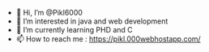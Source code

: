 - 👋 Hi, I’m @Pikl6000
- 👀 I’m interested in java and web development
- 🌱 I’m currently learning PHD and C
- 📫 How to reach me : https://pikl.000webhostapp.com/

<!---
Pikl6000/Pikl6000 is a ✨ special ✨ repository because its `README.md` (this file) appears on your GitHub profile.
You can click the Preview link to take a look at your changes.
--->
